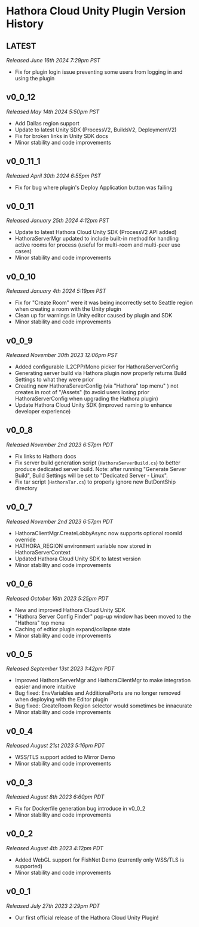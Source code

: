 # Hathora Cloud Unity Plugin Version History

## LATEST
*Released June 16th 2024 7:29pm PST*

* Fix for plugin login issue preventing some users from logging in and using the plugin

## v0_0_12
*Released May 14th 2024 5:50pm PST*

* Add Dallas region support
* Update to latest Unity SDK (ProcessV2, BuildsV2, DeploymentV2)
* Fix for broken links in Unity SDK docs
* Minor stability and code improvements

## v0_0_11_1
*Released April 30th 2024 6:55pm PST*

* Fix for bug where plugin's Deploy Application button was failing

## v0_0_11
*Released January 25th 2024 4:12pm PST*

* Update to latest Hathora Cloud Unity SDK (ProcessV2 API added)
* HathoraServerMgr updated to include built-in method for handling active rooms for process (useful for multi-room and multi-peer use cases)
* Minor stability and code improvements

## v0_0_10
*Released January 4th 2024 5:19pm PST*

* Fix for "Create Room" were it was being incorrectly set to Seattle region when creating a room with the Unity plugin
* Clean up for warnings in Unity editor caused by plugin and SDK
* Minor stability and code improvements

## v0_0_9
*Released November 30th 2023 12:06pm PST*

* Added configurable IL2CPP/Mono picker for HathoraServerConfig
* Generating server build via Hathora plugin now properly returns Build Settings to what they were prior
* Creating new HathoraServerConfig (via "Hathora" top menu" ) not creates in root of "/Assets" (to avoid users losing prior HathoraServerConfig when upgrading the Hathora plugin)
* Update Hathora Cloud Unity SDK (improved naming to enhance developer experience)

## v0_0_8
*Released November 2nd 2023 6:57pm PDT*

* Fix links to Hathora docs
* Fix server build generation script (`HathoraServerBuild.cs`) to better produce dedicated server build. Note: after running "Generate Server Build", Build Settings will be set to "Dedicated Server - Linux".
* Fix tar script (`HathoraTar.cs`) to properly ignore new ButDontShip directory

## v0_0_7
*Released November 2nd 2023 6:57pm PDT*

* HathoraClientMgr.CreateLobbyAsync now supports optional roomId override
* HATHORA_REGION environment variable now stored in HathoraServerContext
* Updated Hathora Cloud Unity SDK to latest version
* Minor stability and code improvements

## v0_0_6
*Released October 16th 2023 5:25pm PDT*

* New and improved Hathora Cloud Unity SDK
* "Hathora Server Config Finder" pop-up window has been moved to the "Hathora" top menu
* Caching of edtior plugin expand/collapse state
* Minor stability and code improvements

## v0_0_5
*Released September 13st 2023 1:42pm PDT*

* Improved HathoraServerMgr and HathoraClientMgr to make integration easier and more intuitive 
* Bug fixed: EnvVariables and AdditionalPorts are no longer removed when deploying with the Editor plugin
* Bug fixed: CreateRoom Region selector would sometimes be innacurate
* Minor stability and code improvements

## v0_0_4
*Released August 21st 2023 5:16pm PDT*

* WSS/TLS support added to Mirror Demo
* Minor stability and code improvements

## v0_0_3
*Released August 8th 2023 6:60pm PDT*

* Fix for Dockerfile generation bug introduce in v0_0_2
* Minor stability and code improvements

## v0_0_2
*Released August 4th 2023 4:12pm PDT*

* Added WebGL support for FishNet Demo (currently only WSS/TLS is supported)
* Minor stability and code improvements

## v0_0_1
*Released July 27th 2023 2:29pm PDT*

* Our first official release of the Hathora Cloud Unity Plugin!